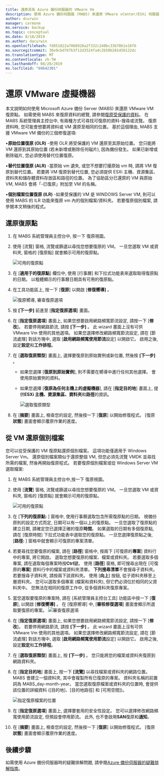 ```yaml
---
title: 還原具有 Azure 備份伺服器的 VMware Vm
description: 使用 Azure 備份伺服器 (MABS) 來還原 VMware vCenter/ESXi 伺服器上執行的 VMware Vm。
author: dcurwin
manager: carmonm
ms.service: backup
ms.topic: conceptual
ms.date: 8/18/2019
ms.author: dacurwin
ms.openlocfilehash: fd851822a7068928a2f332c240bc33b70b1e16f6
ms.sourcegitcommit: 36e9cbd767b3f12d3524fadc2b50b281458122dc
ms.translationtype: MT
ms.contentlocale: zh-TW
ms.lasthandoff: 08/20/2019
ms.locfileid: "69642301"
---
```

# <a name="restore-vmware-virtual-machines"></a>還原 VMware 虛擬機器

本文說明如何使用 Microsoft Azure 備份 Server (MABS) 來還原 VMware VM 復原點。 如需使用 MABS 來復原資料的總覽, 請參閱[復原受保護的資料](https://docs.microsoft.com/azure/backup/backup-azure-alternate-dpm-server)。 在 MABS 系統管理員主控台中, 有兩種方式可尋找可復原的資料-搜尋或流覽。 復原資料時, 您可能會想要將資料或 VM 還原至相同的位置。 基於這個理由, MABS 支援 VMware VM 備份的三個修復選項:

•**原始位置復原 (OLR)** -使用 OLR 將受保護的 VM 還原至其原始位置。 您只能將 VM 還原到其原始位置 (若未新增或刪除任何磁片), 因為備份發生。 如果已新增或刪除磁片, 您必須使用替代位置復原。

•**替代位置復原 (ALR)** -當原始 vm 遺失, 或您不想要打擾原始 vm 時, 請將 VM 復原到替代位置。 若要將 VM 復原到替代位置, 您必須提供 ESXi 主機、資源集區、資料夾和儲存體資料存放區和路徑的位置。 為了協助區分已還原的 VM 與原始 VM, MABS 會將「-已復原」附加至 VM 的名稱。

•**個別檔案位置復原 (ILR)** -如果受保護的 VM 是 WINDOWS Server VM, 則可以使用 MABS 的 ILR 功能來復原 vm 內的個別檔案/資料夾。 若要復原個別檔案, 請參閱本文稍後的程式。


## <a name="restore-a-recovery-point"></a>還原復原點

1.  在 MABS 系統管理員主控台中, 按一下 復原視圖。

2.  使用 [流覽] 窗格, 流覽或篩選以尋找您想要復原的 VM。 一旦您選取 VM 或資料夾, 窗格的 [復原點] 就會顯示可用的復原點。 

    ![可用的復原點](./media/restore-azure-backup-server-vmware/recovery-points.png)

3.  在 [**適用于的復原點**] 欄位中, 使用 [行事曆] 和下拉式功能表來選取取得復原點的日期。 以粗體顯示的行事曆日期具有可用的復原點。

4.  在工具功能區上, 按一下 [**復原**] 以開啟 [**修復嚮導]** 。 

    ![復原嚮導, 審查復原選項](./media/restore-azure-backup-server-vmware/recovery-wizard.png)

5.  按 **[下一步]** 前進至 [**指定復原選項**] 畫面。

6.  在 [**指定復原選項**] 畫面上, 如果您想要啟用網路頻寬節流設定, 請按一下 [**修改**]。 若要停用網路節流, 請按 **[下一步]** 。 此 wizard 畫面上沒有可供 VMware Vm 使用的其他選項。 如果您選擇修改網路頻寬節流設定, 請在 [節流處理] 對話方塊中, 選取 [**啟用網路頻寬使用節流**設定] 以開啟它。 啟用之後, 設定**設定**和**工作排程**。

7.  在 [**選取復原類型**] 畫面上, 選擇要復原到原始實例或新位置, 然後按 **[下一步]** 。

     * 如果您選擇 [**復原到原始實例**], 則不需要在嚮導中進行任何其他選擇。 會使用原始實例的資料。

    * 如果您選擇 [**復原為任何主機上的虛擬機器**], 請在 [**指定目的地**] 畫面上, 提供**ESXi 主機、資源集區、資料夾**和**路徑**的資訊。 

      ![選取復原類型](./media/restore-azure-backup-server-vmware/recovery-type.png)

8.    在 [**摘要**] 畫面上, 檢查您的設定, 然後按一下 [**復原**] 以開始修復程式。 [復原**狀態**] 畫面會顯示覆原作業的進度。

## <a name="restore-an-individual-file-from-a-vm"></a>從 VM 還原個別檔案

您可以從受保護的 VM 復原點還原個別檔案。 這項功能僅適用于 Windows Server Vm。 還原個別檔案類似于還原整個 VM, 但您必須先流覽 VMDK 並尋找所需的檔案, 然後再開始復原程式。 若要復原個別檔案或從 Windows Server VM 選取檔案:

1.  在 MABS 系統管理員主控台中,按一下 復原視圖。

2.  使用 [**流覽**] 窗格, 流覽或篩選以尋找您想要復原的 VM。 一旦您選取 VM 或資料夾, 窗格的 [復原點] 就會顯示可用的復原點。

    ![可用的復原點](./media/restore-azure-backup-server-vmware/recovery-points.png)
 
3.  在 [**下列的復原點:** ] 窗格中, 使用行事曆選取包含所需復原點的日期。 視備份原則的設定方式而定, 日期可以有一個以上的復原點。 一旦您選取了復原點的建立日期, 請確定您已選擇正確的復原**時間**。 如果選取的日期有多個復原點, 請在 [復原時間] 下拉式功能表中選取您的復原點。 一旦您選擇復原點之後, [**路徑:** ] 窗格中就會顯示可復原的專案清單。

4.  若要尋找您要復原的檔案, 請在 [**路徑**] 窗格中, 按兩下 [可復原的**專案**] 資料行中的專案, 將它開啟。 選取您想要復原的檔案、檔案或資料夾。 若要選取多個專案, 請在選取每個專案時按**Ctrl**鍵。 使用 [**路徑**] 窗格, 即可搜尋出現在 [可復原的**專案**] 資料行中的檔案或資料夾清單。 **下列搜尋清單**不會搜尋子資料夾。 若要搜尋子資料夾, 請按兩下該資料夾。 使用 [**向上**] 按鈕, 從子資料夾移至上層資料夾。 您可以選取多個專案 (檔案和資料夾), 但它們必須位於相同的父資料夾中。 您無法在相同的復原工作中, 從多個資料夾復原專案。

5.  當您選取要復原的專案時, 請在 [系統管理員主控台工具] 功能區中按一下 [**復原**], 以開啟 [**修復嚮導]** 。 在 [復原嚮導] 中, [**審核修復選項**] 畫面會顯示所選取要復原的專案。 
    ![審查復原選項](./media/restore-azure-backup-server-vmware/review-recovery.png)

6.  在 [**指定復原選項**] 畫面上, 如果您想要啟用網路頻寬節流設定, 請按一下 [**修改**]。 若要停用網路節流, 請按 **[下一步]** 。 此 wizard 畫面上沒有可供 VMware Vm 使用的其他選項。 如果您選擇修改網路頻寬節流設定, 請在 [節流處理] 對話方塊中, 選取 [**啟用網路頻寬使用節流**設定] 以開啟它。 啟用之後, 設定**設定**和**工作排程**。
7.  在 [**選取復原類型**] 畫面上, 按 **[下一步]** 。 您只能將您的檔案或資料夾復原到網路資料夾。
8.  在 [**指定目的地**] 畫面上, 按一下 **[流覽]** 以尋找檔案或資料夾的網路位置。 MABS 會建立一個資料夾, 其中會複製所有已復原的專案。 資料夾名稱的前置詞為 MABS_day-month-year。 當您選取復原檔案或資料夾的位置時, 會提供該位置的詳細資料 ([目的地]、[目的地路徑] 和 [可用空間])。 

       ![指定復原檔案的位置](./media/restore-azure-backup-server-vmware/specify-destination.png)

9.  在 [**指定復原選項**] 畫面上, 選擇要套用的安全性設定。 您可以選擇修改網路頻寬使用節流設定, 但預設會停用節流。 此外, 也不會啟用**SAN**復原和**通知**。
10. 在 [**摘要**] 畫面上, 檢查您的設定, 然後按一下 [**復原**] 以開始修復程式。 [復原**狀態**] 畫面會顯示覆原作業的進度。


## <a name="next-steps"></a>後續步驟
如需使用 Azure 備份伺服器時的疑難排解問題, 請參閱[Azure 備份伺服器的疑難排解指南](./backup-azure-mabs-troubleshoot.md)。

